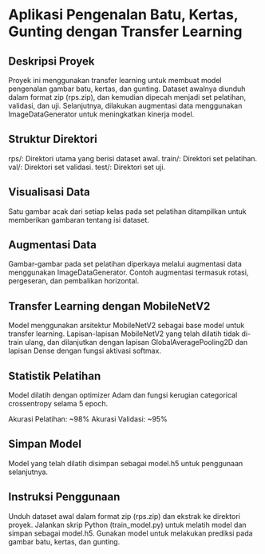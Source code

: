 # Aplikasi Pengenalan Batu, Kertas, Gunting dengan Transfer Learning
## Deskripsi Proyek
Proyek ini menggunakan transfer learning untuk membuat model pengenalan gambar batu, kertas, dan gunting. Dataset awalnya diunduh dalam format zip (rps.zip), dan kemudian dipecah menjadi set pelatihan, validasi, dan uji. Selanjutnya, dilakukan augmentasi data menggunakan ImageDataGenerator untuk meningkatkan kinerja model.

## Struktur Direktori
rps/: Direktori utama yang berisi dataset awal.
train/: Direktori set pelatihan.
val/: Direktori set validasi.
test/: Direktori set uji.
## Visualisasi Data
Satu gambar acak dari setiap kelas pada set pelatihan ditampilkan untuk memberikan gambaran tentang isi dataset.




## Augmentasi Data
Gambar-gambar pada set pelatihan diperkaya melalui augmentasi data menggunakan ImageDataGenerator. Contoh augmentasi termasuk rotasi, pergeseran, dan pembalikan horizontal.




## Transfer Learning dengan MobileNetV2
Model menggunakan arsitektur MobileNetV2 sebagai base model untuk transfer learning. Lapisan-lapisan MobileNetV2 yang telah dilatih tidak di-train ulang, dan dilanjutkan dengan lapisan GlobalAveragePooling2D dan lapisan Dense dengan fungsi aktivasi softmax.

## Statistik Pelatihan
Model dilatih dengan optimizer Adam dan fungsi kerugian categorical crossentropy selama 5 epoch.

Akurasi Pelatihan: ~98%
Akurasi Validasi: ~95%
## Simpan Model
Model yang telah dilatih disimpan sebagai model.h5 untuk penggunaan selanjutnya.

## Instruksi Penggunaan
Unduh dataset awal dalam format zip (rps.zip) dan ekstrak ke direktori proyek.
Jalankan skrip Python (train_model.py) untuk melatih model dan simpan sebagai model.h5.
Gunakan model untuk melakukan prediksi pada gambar batu, kertas, dan gunting.
